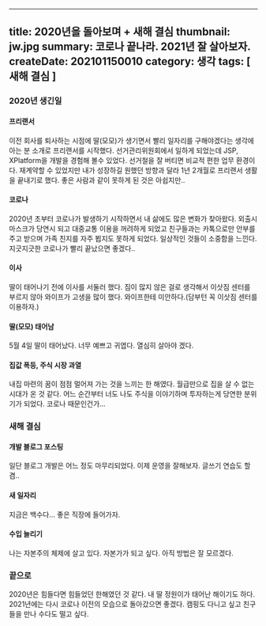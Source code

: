 -----
title: 2020년을 돌아보며 + 새해 결심
thumbnail: jw.jpg
summary: 코로나 끝나라. 2021년 잘 살아보자.
createDate: 202101150010
category: 생각
tags: [ 새해 결심 ]
-----

### 2020년 생긴일

#### 프리랜서

이전 회사를 퇴사하는 시점에 딸(모모)가 생기면서 빨리 일자리를 구해야겠다는 생각에 아는 분 소개로 프리랜서를 시작했다. 선거관리위원회에서 일하게 되었는데 JSP, XPlatform을 개발을 경험해 볼수 있었다.
선거철을 잘 버티면 비교적 편한 업무 환경이다. 재계약할 수 있었지만 내가 성장하길 원했던 방향과 달라 1년 2개월로 프리랜서 생활을 끝내기로 했다. 좋은 사람과 같이 못하게 된 것은 아쉽지만..

#### 코로나

2020년 초부터 코로나가 발생하기 시작하면서 내 삶에도 많은 변화가 찾아왔다. 외출시 마스크가 당연시 되고 대중교통 이용을 꺼려하게 되었고 친구들과는 카톡으로만 안부를 주고 받으며 가족 친지를 자주 뵙지도 못하게 되었다.
일상적인 것들이 소중함을 느낀다. 지긋지긋한 코로나가 빨리 끝났으면 좋겠다..

#### 이사

딸이 태어나기 전에 이사를 서둘러 했다. 짐이 많지 않은 걸로 생각해서 이삿짐 센터를 부르지 않아 와이프가 고생을 많이 했다. 와이프한테 미안하다.(담부턴 꼭 이삿짐 센터를 이용하자.)

#### 딸(모모) 태어남

5월 4일 딸이 태어났다. 너무 예쁘고 귀엽다. 열심히 살아야 겠다.

#### 집값 폭등, 주식 시장 과열

내집 마련의 꿈이 점점 멀어져 가는 것을 느끼는 한 해였다. 월급만으로 집을 살 수 없는 시대가 온 것 같다.
어느 순간부터 너도 나도 주식을 이야기하며 투자하는게 당연한 분위기가 되었다. 코로나 때문인건가...

### 새해 결심

#### 개발 블로그 포스팅

일단 블로그 개발은 어느 정도 마무리되었다. 이제 운영을 잘해보자. 글쓰기 연습도 할겸..

#### 새 일자리

지금은 백수다... 좋은 직장에 들어가자.

#### 수입 늘리기

나는 자본주의 체제에 살고 있다. 자본가가 되고 싶다. 아직 방법은 잘 모르겠다.

### 끝으로

2020년은 힘들다면 힘들었던 한해였던 것 같다. 내 딸 정원이가 태어난 해이기도 하다. 2021년에는 다시 코로나 이전의 모습으로 돌아갔으면 좋겠다.
캠핑도 다니고 싶고 친구들을 만나 수다도 떨고 싶다.